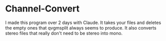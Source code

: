 # Channel-Convert
I made this program over 2 days with Claude. It takes your files and deletes the empty ones that qvgmsplit always seems to produce. 
It also converts stereo files that really don't need to be stereo into mono.
